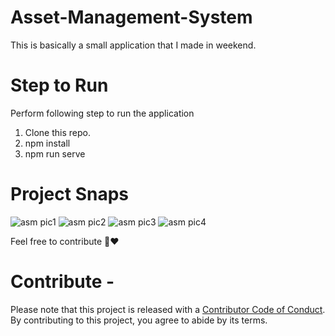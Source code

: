 # Asset-Management-System
This is basically a small application that I made in weekend.

# Step to Run

Perform following step to run the application   
1. Clone this repo.
2. npm install
3. npm run serve

# Project Snaps
![asm pic1](https://github.com/kavyanshpandey/Asset-Management-System/blob/master/asm1pic.png)
![asm pic2](https://github.com/kavyanshpandey/Asset-Management-System/blob/master/asmpic4.png)
![asm pic3](https://github.com/kavyanshpandey/Asset-Management-System/blob/master/asmpic2.png)
![asm pic4](https://github.com/kavyanshpandey/Asset-Management-System/blob/master/asmpic3.png)

Feel free to contribute 🚀❤️

# Contribute -

Please note that this project is released with a [Contributor Code of Conduct](CODE_OF_CONDUCT.md). By contributing to this project, you agree to abide by its terms.
